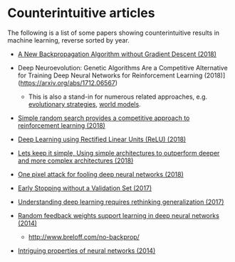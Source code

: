 # Counterintuitive articles

The following is a list of some papers showing counterintuitive results in machine learning, reverse sorted by year.
<!-- Free papers only-->

* [A New Backpropagation Algorithm without Gradient Descent (2018)](https://arxiv.org/abs/1802.00027)

* Deep Neuroevolution: Genetic Algorithms Are a Competitive Alternative for Training Deep Neural Networks for Reinforcement Learning (2018)](https://arxiv.org/abs/1712.06567)
  * This is also a stand-in for numerous related approaches, e.g. [evolutionary strategies](https://arxiv.org/abs/1703.03864), [world models](https://arxiv.org/abs/1803.10122).

* [Simple random search provides a competitive approach to reinforcement learning (2018)](https://arxiv.org/abs/1803.07055)

* [Deep Learning using Rectified Linear Units (ReLU) (2018)](https://arxiv.org/abs/1803.08375)

* [Lets keep it simple, Using simple architectures to outperform deeper and more complex architectures (2018)](https://arxiv.org/abs/1608.06037)

* [One pixel attack for fooling deep neural networks (2018)](https://arxiv.org/abs/1710.08864)

* [Early Stopping without a Validation Set (2017)](https://arxiv.org/abs/1703.09580)

* [Understanding deep learning requires rethinking generalization (2017)](https://arxiv.org/abs/1611.03530)

* [Random feedback weights support learning in deep neural networks (2014)](https://arxiv.org/abs/1411.0247)
  * http://www.breloff.com/no-backprop/

* [Intriguing properties of neural networks (2014)](https://arxiv.org/abs/1312.6199)
